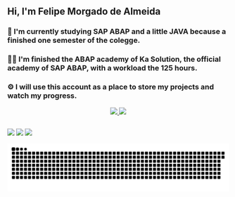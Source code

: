 ## Hi, I'm Felipe Morgado de Almeida

### 📖 I'm currently studying SAP ABAP and a little JAVA because a finished one semester of the colegge. 
### 👨‍🎓 I'm finished the ABAP academy of Ka Solution, the official academy of SAP ABAP, with a workload the 125 hours.
### ⚙ I will use this account as a place to store my projects and watch my progress.

<div align="center">
  <a href="https://github.com/felipe-m-almeida">
  <img height="180em" src="https://github-readme-stats.vercel.app/api?username=felipe-m-almeida&show_icons=true&theme=dracula&include_all_commits=true&count_private=true"/>
  <img height="180em" src="https://github-readme-stats.vercel.app/api/top-langs/?username=felipe-m-almeida&layout=compact&langs_count=7&theme=dracula"/>
</div>
  
  ##
  
  <div> 
    <a href="https://www.instagram.com/felipemorgadooo/" target="_blank"><img src="https://img.shields.io/badge/-Instagram-%23E4405F?style=for-the-badge&logo=instagram&logoColor=white" target="_blank"></a>
  <a href = "mailto:contato.felipemalmeida@gmail.com"><img src="https://img.shields.io/badge/-Gmail-%23333?style=for-the-badge&logo=gmail&logoColor=white" target="_blank"></a>
  <a href="https://www.linkedin.com/in/felipe-morgado-almeida" target="_blank"><img src="https://img.shields.io/badge/-LinkedIn-%230077B5?style=for-the-badge&logo=linkedin&logoColor=white" target="_blank"></a> 
    </div>
  
![Snake animation](https://github.com/felipe-m-almeida/felipe-m-almeida/blob/output/github-contribution-grid-snake.svg)
